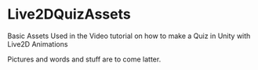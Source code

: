 # Live2DQuizAssets
Basic Assets Used in the Video tutorial on how to make a Quiz in Unity with Live2D Animations

Pictures and words and stuff are to come latter.
